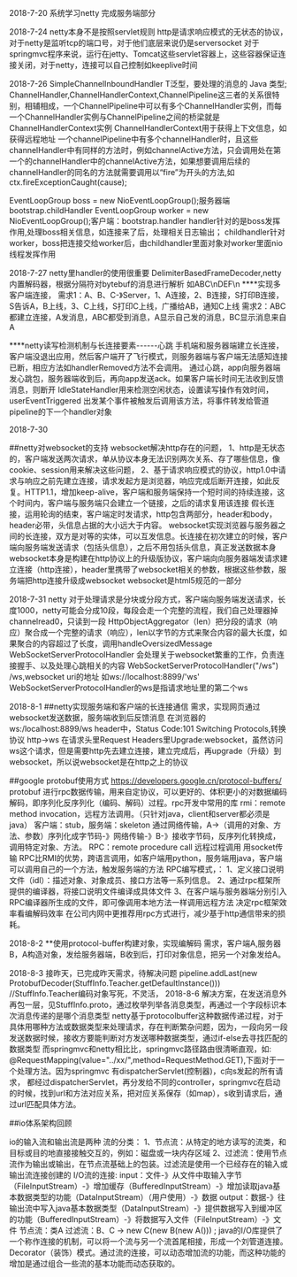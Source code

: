 2018-7-20
系统学习netty
完成服务端部分

2018-7-24
netty本身不是按照servlet规则
http是请求响应模式的无状态的协议，对于netty是监听tcp的端口号，对于他们底层来说仍是serversocket
对于springmvc程序来说，运行在jetty、Tomcat这些servlet容器上，这些容器保证连接关闭，对于netty，连接可以自己控制如keeplive时间

2018-7-26
SimpleChannelInboundHandler<T> T泛型，要处理的消息的 Java 类型;
ChannelHandler,ChannelHandlerContext,ChannelPipeline这三者的关系很特别，相辅相成，一个ChannelPipeline中可以有多个ChannelHandler实例，而每一个ChannelHandler实例与ChannelPipeline之间的桥梁就是ChannelHandlerContext实例
ChannelHandlerContext用于获得上下文信息，如获得远程地址
一个channelPipeline中有多个channelHandler时，且这些channelHandler中有同样的方法时，例如channelActive方法，只会调用处在第一个的channelHandler中的channelActive方法，如果想要调用后续的channelHandler的同名的方法就需要调用以“fire”为开头的方法,如ctx.fireExceptionCaught(cause);

EventLoopGroup boss = new NioEventLoopGroup();服务器端 bootstrap.childHandler
EventLoopGroup worker = new NioEventLoopGroup();客户端：bootstrap.handler
handler针对的是boss发挥作用,处理boss相关信息，如连接来了后，处理相关日志输出；
childhandler针对worker，boss把连接交给worker后，由childhandler里面对象对worker里面nio线程发挥作用

2018-7-27
netty里handler的使用很重要
DelimiterBasedFrameDecoder,netty内置解码器，根据分隔符对bytebuf的消息进行解析  如ABC\nDEF\n
****实现多客户端连接，
需求1：A、B、C-》Server，1、A连接，2、B连接，S打印B连接，S告诉A，B上线，3、C上线，S打印C上线，广播给AB，通知C上线
需求2：ABC都建立连接，A发消息，ABC都受到消息，A显示自己发的消息，BC显示消息来自A

****netty读写检测机制与长连接要素------心跳
手机端和服务器端建立长连接，客户端没退出应用，然后客户端开了飞行模式，则服务器端与客户端无法感知连接已断，相应方法如handlerRemoved方法不会调用。
通过心跳，app向服务器端发心跳包，服务器端收到后，再向app发送ack。如果客户端长时间无法收到反馈消息，则断开
IdleStateHandler用来检测空闲状态，设置读写操作有效时间，
userEventTriggered 出发某个事件被触发后调用该方法，将事件转发给管道pipeline的下一个handler对象

2018-7-30

##netty对websocket的支持
websocket解决http存在的问题， 1、http是无状态的，客户端发送两次请求，单从协议本身无法识别两次关系、存了哪些信息，像cookie、session用来解决这些问题， 2、基于请求响应模式的协议，http1.0中请求与响应之前先建立连接，请求发起方是浏览器，响应完成后断开连接，如此反复。HTTP1.1，增加keep-alive，客户端和服务端保持一个短时间的持续连接，这个时间内，客户端与服务端只会建立一个链接，之后的请求复用该连接
假长连接，运用轮询的结束，客户端定时发请求，http包含两部分，header和body，header必带，头信息占据的大小远大于内容。
websocket实现浏览器与服务器之间的长连接，双方是对等的实体，可以互发信息。长连接在初次建立的时候，客户端向服务端发送请求（包括头信息），之后不用包括头信息，真正发送数据本身
websocket本身是构建在http协议上的升级版协议，客户端向向服务器端发请求建立连接（http连接），header里携带了websocket相关的参数，根据这些参数，服务端把http连接升级成websocket
websocket是html5规范的一部分

2018-7-31
netty 对于处理请求是分块或分段方式，客户端向服务端发送请求，长度1000，netty可能会分成10段，每段会走一个完整的流程，我们自己处理器掉channelread0，只读到一段
HttpObjectAggregator（len）把分段的请求（响应）聚合成一个完整的请求（响应），len以字节的方式来聚合内容的最大长度，如果聚合的内容超过了长度，调用handleOversizedMessage
WebSocketServerProtocolHandler 会处理关于websocket繁重的工作，负责连接握手、以及处理心跳相关的内容
WebSocketServerProtocolHandler("/ws")  /ws,websocket uri的地址   如ws://localhost:8899/'ws'   WebSocketServerProtocolHandler的ws是指请求地址里的第二个ws

2018-8-1
##netty实现服务端和客户端的长连接通信
需求，实现网页通过websocket发送数据，服务端收到后反馈消息
在浏览器的ws:/localhost:8899/ws  header中，Status Code:101 Switching Protocols,转换协议  http->ws
在请求头里Request Headers里Upgrade:websocket，虽然访问ws这个请求，但是需要http先去建立连接，建立完成后，再upgrade（升级）到websocket，所以说websocket是在http之上的协议

##google protobuf使用方式  https://developers.google.cn/protocol-buffers/
protobuf 进行rpc数据传输，用来自定协议，可以更好的、体积更小的对数据编码解码，即序列化反序列化（编码、解码）过程。rpc开发中常用的库
rmi：remote method invocation，远程方法调用。（只针对java，client和server都必须是java） 客户端：stub，服务端：skeleton
通过网络传输，A->（调用的对象、方法、参数）序列化成字节码-》网络传输-》B-》接收字节码，反序列化转换成，调用特定对象、方法。
RPC：remote procedure call 远程过程调用  用socket传输
RPC比RMI的优势，跨语言调用，如客户端用python，服务端用java，客户端可以调用自己的一个方法，触发服务端的方法
RPC编写模式，：
1、定义接口说明文件（idl）：描述对象、对象成员、接口方法等一系列信息。
2、通过rpc框架所提供的编译器，将接口说明文件编译成具体文件
3、在客户端与服务器端分别引入RPC编译器所生成的文件，即可像调用本地方法一样调用远程方法
决定rpc框架效率看编解码效率
在公司内网中更推荐用rpc方式进行，减少基于http通信带来的损耗。

2018-8-2
**使用protocol-buffer构建对象，实现编解码
需求，客户端A,服务器B，A构造对象，发给服务器端，B收到后，打印对象信息，把另一个对象发给A。

2018-8-3
接昨天，已完成昨天需求，待解决问题
        pipeline.addLast(new ProtobufDecoder(StuffInfo.Teacher.getDefaultInstance()))   //StuffInfo.Teacher编码对象写死，不灵活，
2018-8-6
解决方案，在发送消息外再包一层，见StuffInfo.proto，通过枚举列举各消息类型，再通过一个字段标识本次消息传递的是哪个消息类型
netty基于protocolbuffer这种数据传递过程，对于具体用哪种方法或数据类型来处理请求，存在判断繁杂问题，因为，一段向另一段发送数据时候，接收方要能判断对方发送哪种数据类型，通过if-else去寻找匹配的数据类型
而springmvc和netty相比比，springmvc路径路由很清晰直观，如: @RequestMapping(value="../xx/",method=RequestMethod.GET),下面对于一个处理方法。因为springmvc 有dispatcherServlet(控制器)，c向s发起的所有请求，
都经过dispatcherServlet，再分发给不同的controller，springmvc在启动的时候，找到url和方法对应关系，把对应关系保存（如map），s收到请求后，通过url匹配具体方法。

##io体系架构回顾

io的输入流和输出流是两种
流的分类：
1、节点流：从特定的地方读写的流类，和目标或目的地直接接触交互的，例如：磁盘或一块内存区域
2、过滤流：使用节点流作为输出或输出，在节点流基础上的包装。过滤流是使用一个已经存在的输入或输出流连接创建的
I/O流的连接:
input：文件-》从文件中取输入字节（FileInputStream）-》增加缓存（BufferedInputStream）-》增加读取java基本数据类型的功能（DataInputStream）（用户使用）-》数据
output：数据-》往输出流中写入java基本数据类型（DataInputStream）-》提供数据写入到缓冲区的功能（BufferedInputStream）-》将数据写入文件（FileInputStream）-》文件
节点流：类A  过滤流：B、C    ->   new C(new B(new A())) ;
java的I/O库提供了一个称作连接的机制，可以将一个流与另一个流首尾相接，形成一个刘管道连接。Decorator（装饰）模式。通过流的连接，可以动态增加流的功能，而这种功能的增加是通过组合一些流的基本功能而动态获取的。

